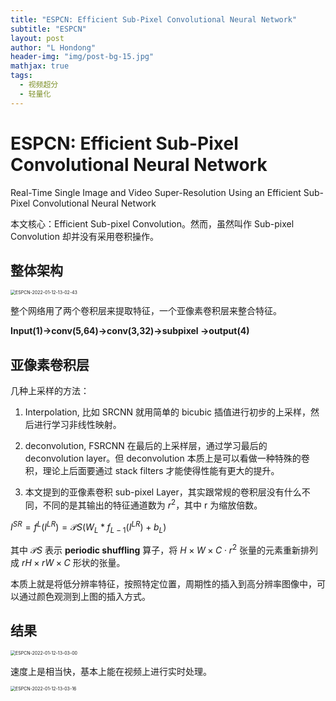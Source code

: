 ```yaml
---
title: "ESPCN: Efficient Sub-Pixel Convolutional Neural Network"
subtitle: "ESPCN"
layout: post
author: "L Hondong"
header-img: "img/post-bg-15.jpg"
mathjax: true
tags:
  - 视频超分
  - 轻量化
---
```


# ESPCN: Efficient Sub-Pixel Convolutional Neural Network

Real-Time Single Image and Video Super-Resolution Using an Efficient Sub-Pixel Convolutional Neural Network

本文核心：Efficient Sub-pixel Convolution。然而，虽然叫作 Sub-pixel Convolution 却并没有采用卷积操作。

## 整体架构

<img src="https://cdn.jsdelivr.net/gh/lhondong/Assets/Images/ESPCN-2022-01-12-13-02-43.png" alt="ESPCN-2022-01-12-13-02-43" style="zoom:50%;" />

整个网络用了两个卷积层来提取特征，一个亚像素卷积层来整合特征。

**Input(1)->conv(5,64)->conv(3,32)->subpixel ->output(4)**

## 亚像素卷积层

几种上采样的方法：

1. Interpolation, 比如 SRCNN 就用简单的 bicubic 插值进行初步的上采样，然后进行学习非线性映射。

2. deconvolution, FSRCNN 在最后的上采样层，通过学习最后的 deconvolution layer。但 deconvolution 本质上是可以看做一种特殊的卷积，理论上后面要通过 stack filters 才能使得性能有更大的提升。 
3. 本文提到的亚像素卷积 sub-pixel Layer，其实跟常规的卷积层没有什么不同，不同的是其输出的特征通道数为 $r^2$，其中 r 为缩放倍数。 

$I^{SR} =f^L(I^{LR})=\mathcal PS(W_L*f_{L−1}(I^{LR})+b_L)$

其中 $\mathcal PS$ 表示 **periodic shuffling** 算子，将 $H\times W\times C\cdot r^2$ 张量的元素重新排列成 $rH\times rW\times C$ 形状的张量。

本质上就是将低分辨率特征，按照特定位置，周期性的插入到高分辨率图像中，可以通过颜色观测到上图的插入方式。

## 结果

<img src="https://cdn.jsdelivr.net/gh/lhondong/Assets/Images/ESPCN-2022-01-12-13-03-00.png" alt="ESPCN-2022-01-12-13-03-00" style="zoom:50%;" />

速度上是相当快，基本上能在视频上进行实时处理。

<img src="https://cdn.jsdelivr.net/gh/lhondong/Assets/Images/ESPCN-2022-01-12-13-03-16.png" alt="ESPCN-2022-01-12-13-03-16" style="zoom:50%;" />
